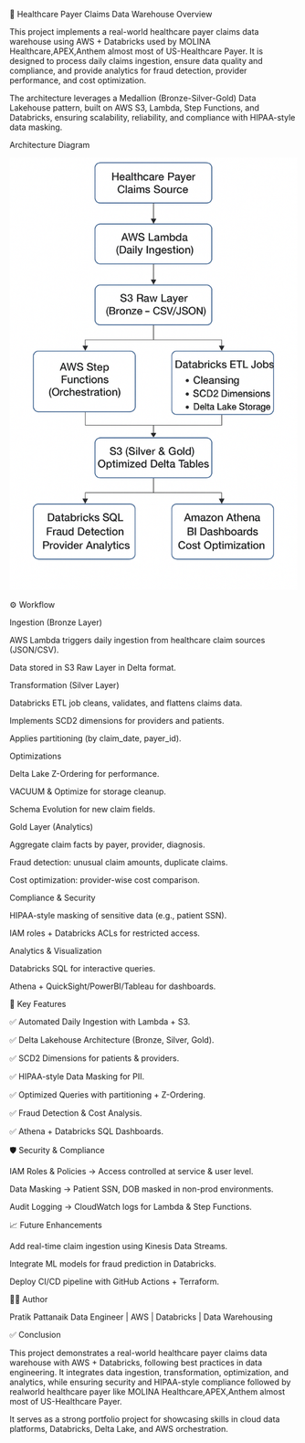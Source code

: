 🏥 Healthcare Payer Claims Data Warehouse
 Overview

This project implements a real-world healthcare payer claims data warehouse using AWS + Databricks used by MOLINA Healthcare,APEX,Anthem almost most of US-Healthcare Payer. It is designed to process daily claims ingestion, ensure data quality and compliance, and provide analytics for fraud detection, provider performance, and cost optimization.

The architecture leverages a Medallion (Bronze-Silver-Gold) Data Lakehouse pattern, built on AWS S3, Lambda, Step Functions, and Databricks, ensuring scalability, reliability, and compliance with HIPAA-style data masking.

 Architecture Diagram

![Alt text](data/readmeimg.png)


⚙️ Workflow

Ingestion (Bronze Layer)

AWS Lambda triggers daily ingestion from healthcare claim sources (JSON/CSV).

Data stored in S3 Raw Layer in Delta format.

Transformation (Silver Layer)

Databricks ETL job cleans, validates, and flattens claims data.

Implements SCD2 dimensions for providers and patients.

Applies partitioning (by claim_date, payer_id).

Optimizations

Delta Lake Z-Ordering for performance.

VACUUM & Optimize for storage cleanup.

Schema Evolution for new claim fields.

Gold Layer (Analytics)

Aggregate claim facts by payer, provider, diagnosis.

Fraud detection: unusual claim amounts, duplicate claims.

Cost optimization: provider-wise cost comparison.

Compliance & Security

HIPAA-style masking of sensitive data (e.g., patient SSN).

IAM roles + Databricks ACLs for restricted access.

Analytics & Visualization

Databricks SQL for interactive queries.

Athena + QuickSight/PowerBI/Tableau for dashboards.


🔑 Key Features

✅ Automated Daily Ingestion with Lambda + S3.

✅ Delta Lakehouse Architecture (Bronze, Silver, Gold).

✅ SCD2 Dimensions for patients & providers.

✅ HIPAA-style Data Masking for PII.

✅ Optimized Queries with partitioning + Z-Ordering.

✅ Fraud Detection & Cost Analysis.

✅ Athena + Databricks SQL Dashboards.



🛡️ Security & Compliance

IAM Roles & Policies → Access controlled at service & user level.

Data Masking → Patient SSN, DOB masked in non-prod environments.

Audit Logging → CloudWatch logs for Lambda & Step Functions.

📈 Future Enhancements

Add real-time claim ingestion using Kinesis Data Streams.

Integrate ML models for fraud prediction in Databricks.

Deploy CI/CD pipeline with GitHub Actions + Terraform.

🧑‍💻 Author

Pratik Pattanaik
Data Engineer | AWS | Databricks | Data Warehousing


✅ Conclusion

This project demonstrates a real-world healthcare payer claims data warehouse with AWS + Databricks, following best practices in data engineering. It integrates data ingestion, transformation, optimization, and analytics, while ensuring security and HIPAA-style compliance followed by realworld healthcare payer like MOLINA Healthcare,APEX,Anthem almost most of US-Healthcare Payer.

It serves as a strong portfolio project for showcasing skills in cloud data platforms, Databricks, Delta Lake, and AWS orchestration.
